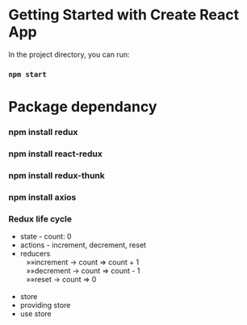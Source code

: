 # Getting Started with Create React App

In the project directory, you can run:

### `npm start`

# Package dependancy

### npm install redux

### npm install react-redux

### npm install redux-thunk

### npm install axios

### Redux life cycle

<ul>
<li>state - count: 0</li>
<li>actions - increment, decrement, reset</li>
<li>reducers </li>
   &nbsp;&nbsp;&nbsp;&raquo;&raquo;increment -> count => count + 1 <br>
   &nbsp;&nbsp;&nbsp;&raquo;&raquo;decrement -> count => count - 1 <br>
   &nbsp;&nbsp;&nbsp;&raquo;&raquo;reset -> count => 0 <br>
<br>
<li>store</li>
<li>providing store</li>
<li>use store</li>
<ul>
